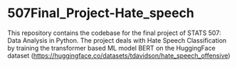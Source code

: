 # 507Final_Project-Hate_speech
This repository contains the codebase for the final project of STATS 507: Data Analysis in Python. The project deals with Hate Speech Classification by training the transformer based ML model BERT on the HuggingFace dataset (https://huggingface.co/datasets/tdavidson/hate_speech_offensive)
